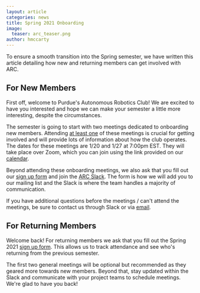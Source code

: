 ```yaml
---
layout: article
categories: news
title: Spring 2021 Onboarding
image:
  teaser: arc_teaser.png
author: hmccarty
---
```

To ensure a smooth transition into the Spring semester, we have written this article detailing how new and returning members can get involved with ARC.

## For New Members
First off, welcome to Purdue's Autonomous Robotics Club! We are excited to have you interested and hope we can make your semester a little more interesting, despite the circumstances.

The semester is going to start with two meetings dedicated to onboarding new members. Attending <u>at least one</u> of these meetings is crucial for getting involved and will provide lots of information about how the club operates. The dates for these meetings are 1/20 and 1/27 at 7:00pm EST. They will take place over Zoom, which you can join using the link provided on our [calendar]({{site.url}}/calendar/).

Beyond attending these onboarding meetings, we also ask that you fill out our [sign up form](https://forms.gle/hzTQqEA9JgrR28oY6) and join the [ARC Slack](https://purduearc.slack.com). The form is how we will add you to our mailing list and the Slack is where the team handles a majority of communication.

If you have additional questions before the meetings / can't attend the meetings, be sure to contact us through Slack or via [email](mailto:autonomy@purdue.edu).

## For Returning Members
Welcome back! For returning members we ask that you fill out the Spring 2021 [sign up form](https://forms.gle/hzTQqEA9JgrR28oY6). This allows us to track attendance and see who's returning from the previous semester.

The first two general meetings will be optional but recommended as they geared more towards new members. Beyond that, stay updated within the Slack and communicate with your project teams to schedule meetings. We're glad to have you back!
